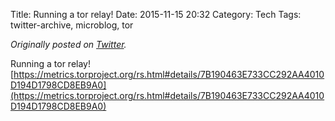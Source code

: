 Title: Running a tor relay!
Date: 2015-11-15 20:32
Category: Tech
Tags: twitter-archive, microblog, tor

_Originally posted on [Twitter](https://web.archive.org/web/https://twitter.com/legoktm/status/665990873889398784)._

Running a tor relay! [https://metrics.torproject.org/rs.html#details/7B190463E733CC292AA4010D194D1798CD8EB9A0](https://metrics.torproject.org/rs.html#details/7B190463E733CC292AA4010D194D1798CD8EB9A0)
